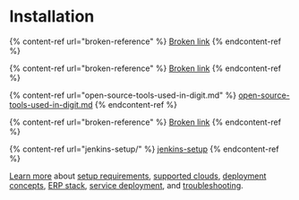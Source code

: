 # Installation

{% content-ref url="broken-reference" %}
[Broken link](broken-reference)
{% endcontent-ref %}

{% content-ref url="broken-reference" %}
[Broken link](broken-reference)
{% endcontent-ref %}

{% content-ref url="open-source-tools-used-in-digit.md" %}
[open-source-tools-used-in-digit.md](open-source-tools-used-in-digit.md)
{% endcontent-ref %}

{% content-ref url="broken-reference" %}
[Broken link](broken-reference)
{% endcontent-ref %}

{% content-ref url="jenkins-setup/" %}
[jenkins-setup](jenkins-setup/)
{% endcontent-ref %}

[Learn more](more-deploy-docs/) about [setup requirements](more-deploy-docs/setup-digit/), [supported clouds](more-deploy-docs/infra-structure-overview/), [deployment concepts](more-deploy-docs/deployment-key-concepts/), [ERP stack](more-deploy-docs/understanding-erp-stack/), [service deployment](more-deploy-docs/digit-deployment-on-aws/), and [troubleshooting](more-deploy-docs/troubleshooting/).

